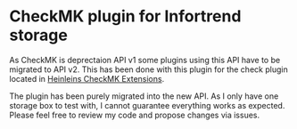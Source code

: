 CheckMK plugin for Infortrend storage
=====================================
As CheckMK is deprectaion API v1 some plugins using this API have to be migrated
to API v2. This has been done with this plugin for the check plugin located in 
[Heinleins CheckMK Extensions](https://github.com/mpibpc-mroose/check_mk_extensions/tree/cmk2.2/infortrend).

The plugin has been purely migrated into the new API. As I only have one storage box
to test with, I cannot guarantee everything works as expected. Please feel free to
review my code and propose changes via issues.